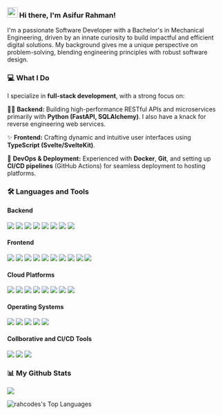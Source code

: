 ### <img src="https://raw.githubusercontent.com/MartinHeinz/MartinHeinz/master/wave.gif" width="24px"> Hi there, I'm Asifur Rahman!

I'm a passionate Software Developer with a Bachelor's in Mechanical Engineering, driven by an innate curiosity to build impactful and efficient digital solutions. My background gives me a unique perspective on problem-solving, blending engineering principles with robust software design.

### 💻 What I Do

I specialize in **full-stack development**, with a strong focus on:

🕵️‍♂️ **Backend:** Building high-performance RESTful APIs and microservices primarily with **Python (FastAPI, SQLAlchemy)**. I also have a knack for reverse engineering web services.

✨ **Frontend:** Crafting dynamic and intuitive user interfaces using **TypeScript (Svelte/SvelteKit)**.

🚀 **DevOps & Deployment:** Experienced with **Docker**, **Git**, and setting up **CI/CD pipelines** (GitHub Actions) for seamless deployment to hosting platforms.

### 🛠️ Languages and Tools

#### Backend

![](https://img.shields.io/badge/Python-%233776AB?style=for-the-badge&logo=python&logoSize=auto&labelColor=black)
![](https://img.shields.io/badge/Gunicorn-%23499848?style=for-the-badge&logo=gunicorn&logoSize=auto&labelColor=black)
![](https://img.shields.io/badge/SQLAlchemy-%23D71F00?style=for-the-badge&logo=sqlalchemy&logoSize=auto&labelColor=black)
![](https://img.shields.io/badge/FastAPI-%23009688?style=for-the-badge&logo=fastapi&logoSize=auto&labelColor=black)
![](https://img.shields.io/badge/Flask-%233BABC3?style=for-the-badge&logo=flask&logoSize=auto&labelColor=black)
![](https://img.shields.io/badge/PostgreSQL-%234169E1?style=for-the-badge&logo=postgresql&logoSize=auto&labelColor=black)
![](https://img.shields.io/badge/SQLite-%23003B57?style=for-the-badge&logo=sqlite&logoSize=auto&labelColor=black)
![](https://img.shields.io/badge/Docker-%232496ED?style=for-the-badge&logo=docker&logoSize=auto&labelColor=black)

#### Frontend

![](https://img.shields.io/badge/HTML-%23E34F26?style=for-the-badge&logo=html5&logoSize=auto&labelColor=black)
![](https://img.shields.io/badge/CSS-%23663399?style=for-the-badge&logo=css&logoSize=auto&labelColor=black)
![](https://img.shields.io/badge/Typescript-%233178C6?style=for-the-badge&logo=typescript&logoSize=auto&labelColor=black)
![](https://img.shields.io/badge/Javascript-%23F7DF1E?style=for-the-badge&logo=javascript&logoSize=auto&labelColor=black)
![](https://img.shields.io/badge/NodeJS-%235FA04E?style=for-the-badge&logo=nodedotjs&logoSize=auto&labelColor=black)
![](https://img.shields.io/badge/Svelte-%23FF3E00?style=for-the-badge&logo=svelte&logoSize=auto&labelColor=black)
![](https://img.shields.io/badge/Astro-%23BC52EE?style=for-the-badge&logo=astro&logoSize=auto&labelColor=black)
![](https://img.shields.io/badge/React-%2361DAFB?style=for-the-badge&logo=react&logoSize=auto&labelColor=black)
![](https://img.shields.io/badge/Tailwind_CSS-%2306B6D4?style=for-the-badge&logo=tailwindcss&logoSize=auto&labelColor=black)
![](https://img.shields.io/badge/Expo-%231C2024?style=for-the-badge&logo=expo&logoSize=auto&labelColor=black)

#### Cloud Platforms

![](https://img.shields.io/badge/Github-%23181717?style=for-the-badge&logo=github&logoSize=auto&labelColor=black)
![](https://img.shields.io/badge/Google_Cloud-%234285F4?style=for-the-badge&logo=googlecloud&logoSize=auto&labelColor=black)
![](https://img.shields.io/badge/Cloudflare-%23F38020?style=for-the-badge&logo=cloudflare&logoSize=auto&labelColor=black)
![](https://img.shields.io/badge/Vercel-%23000000?style=for-the-badge&logo=vercel&logoSize=auto&labelColor=black)
![](https://img.shields.io/badge/Netlify-%2300C7B7?style=for-the-badge&logo=netlify&logoSize=auto&labelColor=black)
![](https://img.shields.io/badge/Render-%23000000?style=for-the-badge&logo=render&logoSize=auto&labelColor=black)
![](https://img.shields.io/badge/Supabase-%233FCF8E?style=for-the-badge&logo=supabase&logoSize=auto&labelColor=black)
![](https://img.shields.io/badge/WordPress-%2321759B?style=for-the-badge&logo=wordpress&logoSize=auto&labelColor=black)

#### Operating Systems

![](https://img.shields.io/badge/Linux-%23FCC624?style=for-the-badge&logo=linux&logoSize=auto&labelColor=black)
![](https://img.shields.io/badge/Debain-%23A81D33?style=for-the-badge&logo=debian&logoSize=auto&labelColor=black)
![](https://img.shields.io/badge/Ubuntu-%23E95420?style=for-the-badge&logo=ubuntu&logoSize=auto&labelColor=black)
![](https://img.shields.io/badge/Fedora-%2351A2DA?style=for-the-badge&logo=fedora&logoSize=auto&labelColor=black)
![](https://img.shields.io/badge/Raspberry_Pi-%23A22846?style=for-the-badge&logo=raspberrypi&logoSize=auto&labelColor=black)

#### Collborative and CI/CD Tools

![](https://img.shields.io/badge/Trello-%230052CC?style=for-the-badge&logo=trello&logoSize=auto&labelColor=black)
![](https://img.shields.io/badge/Git-%23F05032?style=for-the-badge&logo=git&logoSize=auto&labelColor=black)
![](https://img.shields.io/badge/Github_Actions-%232088FF?style=for-the-badge&logo=githubactions&logoSize=auto&labelColor=black)

### 📊 My Github Stats

[![](https://nirzak-streak-stats.vercel.app?user=rahcodes&theme=vue-dark&hide_border=true)](https://git.io/streak-stats)

![rahcodes's Top Languages](https://github-readme-stats.vercel.app/api/top-langs/?username=rahcodes&theme=vue-dark&show_icons=true&hide_border=true&layout=compact)
